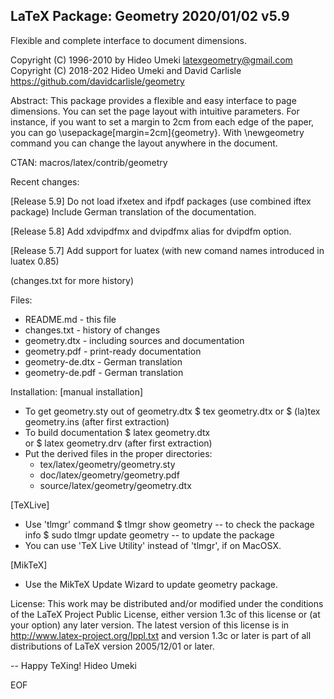 LaTeX Package: Geometry 2020/01/02 v5.9
----------------------------------------
Flexible and complete interface to document dimensions.

Copyright (C) 1996-2010
by Hideo Umeki <latexgeometry@gmail.com>
Copyright (C) 2018-202
Hideo Umeki and David Carlisle https://github.com/davidcarlisle/geometry

Abstract:
  This package provides a flexible and easy interface to page dimensions.
  You can set the page layout with intuitive parameters. For instance,
  if you want to set a margin to 2cm from each edge of the paper,
  you can go \usepackage[margin=2cm]{geometry}. With \newgeometry command
  you can change the layout anywhere in the document.

CTAN: macros/latex/contrib/geometry

Recent changes:

[Release 5.9]
Do not load ifxetex and ifpdf packages (use combined iftex package)
Include German translation of the documentation.

[Release 5.8]
Add xdvipdfmx and dvipdfmx alias for dvipdfm option.

[Release 5.7]
Add support for luatex (with new comand names introduced in luatex 0.85)

(changes.txt for more history)

Files:
  * README.md         -  this file
  * changes.txt       -  history of changes
  * geometry.dtx      -  including sources and documentation
  * geometry.pdf      -  print-ready documentation
  * geometry-de.dtx   -  German translation
  * geometry-de.pdf   -  German translation

Installation: 
[manual installation]
  * To get geometry.sty out of geometry.dtx
        $ tex geometry.dtx 
    or  $ (la)tex geometry.ins (after first extraction)
  * To build documentation
        $ latex geometry.dtx  
    or  $ latex geometry.drv (after first extraction)
  * Put the derived files in the proper directories:
      -  tex/latex/geometry/geometry.sty
      -  doc/latex/geometry/geometry.pdf
      -  source/latex/geometry/geometry.dtx

[TeXLive]
  * Use 'tlmgr' command
        $ tlmgr show geometry          -- to check the package info
        $ sudo tlmgr update geometry   -- to update the package
  * You can use 'TeX Live Utility' instead of 'tlmgr', if on MacOSX.

[MikTeX]
  * Use the MikTeX Update Wizard to update geometry package.

License:
  This work may be distributed and/or modified under the conditions
  of the LaTeX Project Public License, either version 1.3c of this
  license or (at your option) any later version. The latest version
  of this license is in http://www.latex-project.org/lppl.txt
  and version 1.3c or later is part of all distributions of LaTeX
  version 2005/12/01 or later.

--
Happy TeXing!
Hideo Umeki
 
EOF